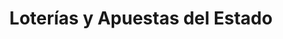 ---
title: "Loterías y Apuestas del Estado"
url: /castellon-de-la-plana-castello-de-la-plana/loterias-y-apuestas-del-estado-carrer-major/
shop: lotería
---